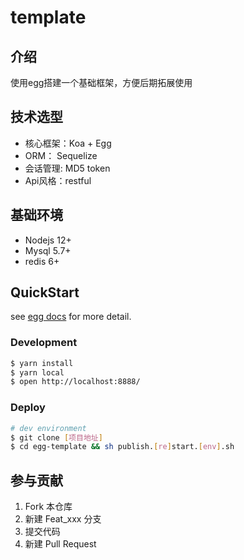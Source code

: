 # template
## 介绍
使用egg搭建一个基础框架，方便后期拓展使用

## 技术选型
- 核心框架：Koa + Egg
- ORM： Sequelize
- 会话管理: MD5 token
- Api风格：restful

## 基础环境
- Nodejs 12+
- Mysql 5.7+
- redis 6+

## QuickStart

<!-- add docs here for user -->

see [egg docs][egg] for more detail.

### Development

```bash
$ yarn install
$ yarn local
$ open http://localhost:8888/
```

### Deploy

```bash
# dev environment 
$ git clone [项目地址]
$ cd egg-template && sh publish.[re]start.[env].sh
```

[egg]: https://eggjs.org

## 参与贡献

1.  Fork 本仓库
2.  新建 Feat_xxx 分支
3.  提交代码
4.  新建 Pull Request
